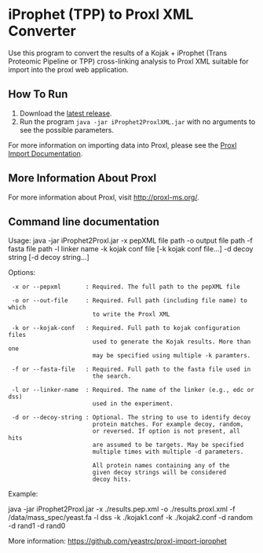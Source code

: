 iProphet (TPP) to Proxl XML Converter
=============================

Use this program to convert the results of a Kojak + iProphet (Trans Proteomic Pipeline or TPP)
cross-linking analysis to Proxl XML suitable for import into the proxl web application.

How To Run
-------------
1. Download the [latest release](https://github.com/yeastrc/proxl-import-iprophet/releases).
2. Run the program ``java -jar iProphet2ProxlXML.jar`` with no arguments to see the possible parameters.

For more information on importing data into Proxl, please see the [Proxl Import Documentation](http://proxl-web-app.readthedocs.io/en/latest/using/upload_data.html).

More Information About Proxl
-----------------------------
For more information about Proxl, visit http://proxl-ms.org/.


Command line documentation
---------------------------

Usage:
  java -jar iProphet2Proxl.jar -x pepXML file path -o output file path
                               -f fasta file path -l linker name
                               -k kojak conf file [-k kojak conf file...]
                               -d decoy string [-d decoy string...]
  
 Options:
  
     -x or --pepxml       : Required. The full path to the pepXML file
     
     -o or --out-file     : Required. Full path (including file name) to which
                            to write the Proxl XML
  
     -k or --kojak-conf   : Required. Full path to kojak configuration files
                            used to generate the Kojak results. More than one
                            may be specified using multiple -k paramters.
                          
     -f or --fasta-file   : Required. Full path to the fasta file used in
                            the search.
                          
     -l or --linker-name  : Required. The name of the linker (e.g., edc or dss)
                            used in the experiment.
                           
     -d or --decoy-string : Optional. The string to use to identify decoy
                            protein matches. For example decoy, random,
                            or reversed. If option is not present, all hits
                            are assumed to be targets. May be specified
                            multiple times with multiple -d parameters.
                            
                            All protein names containing any of the
                            given decoy strings will be considered
                            decoy hits.
 
 Example:
 
  java -jar iProphet2Proxl.jar -x ./results.pep.xml -o ./results.proxl.xml
  -f /data/mass_spec/yeast.fa -l dss -k ./kojak1.conf -k ./kojak2.conf
  -d random -d rand1 -d rand0

  More information: https://github.com/yeastrc/proxl-import-iprophet

  
